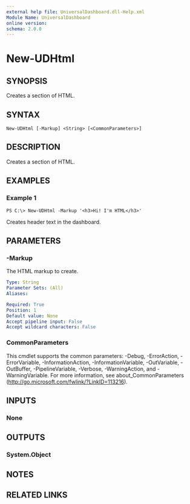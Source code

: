 ```yaml
---
external help file: UniversalDashboard.dll-Help.xml
Module Name: UniversalDashboard
online version:
schema: 2.0.0
---
```


# New-UDHtml

## SYNOPSIS
Creates a section of HTML.

## SYNTAX

```
New-UDHtml [-Markup] <String> [<CommonParameters>]
```

## DESCRIPTION
Creates a section of HTML.

## EXAMPLES

### Example 1
```
PS C:\> New-UDHtml -Markup '<h3>Hi! I'm HTML</h3>'
```

Creates header text in the dashboard.

## PARAMETERS

### -Markup
The HTML markup to create.

```yaml
Type: String
Parameter Sets: (All)
Aliases:

Required: True
Position: 1
Default value: None
Accept pipeline input: False
Accept wildcard characters: False
```

### CommonParameters
This cmdlet supports the common parameters: -Debug, -ErrorAction, -ErrorVariable, -InformationAction, -InformationVariable, -OutVariable, -OutBuffer, -PipelineVariable, -Verbose, -WarningAction, and -WarningVariable. For more information, see about_CommonParameters (http://go.microsoft.com/fwlink/?LinkID=113216).

## INPUTS

### None

## OUTPUTS

### System.Object

## NOTES

## RELATED LINKS
